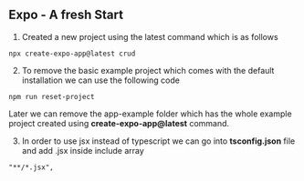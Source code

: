 ## Expo - A fresh Start

1. Created a new project using the latest command which is as follows

```
npx create-expo-app@latest crud
```

2. To remove the basic example project which comes with the default installation we can use the following code

```
npm run reset-project
```

Later we can remove the app-example folder which has the whole example project created using **create-expo-app@latest** command.

3. In order to use jsx instead of typescript we can go into **tsconfig.json** file and add .jsx inside include array

```
"**/*.jsx",
```
